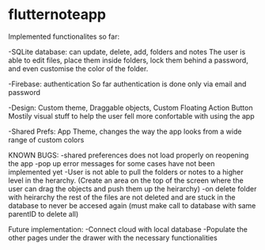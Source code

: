 # flutternoteapp

Implemented functionalites so far: 

-SQLite database: can update, delete, add, folders and notes
The user is able to edit files, place them inside folders, lock them behind a password, and even customise the color of the folder.

-Firebase: authentication
So far authentication is done only via email and password

-Design: Custom theme, Draggable objects, Custom Floating Action Button
Mostily visual stuff to help the user fell more confortable with using the app

-Shared Prefs: 
App Theme, changes the way the app looks from a wide range of custom colors

KNOWN BUGS:
-shared preferences does not load properly on reopening the app
-pop up error messages for some cases have not been implemented yet
-User is not able to pull the folders or notes to a higher level in the herarchy. (Create an area on the top of the screen where the user can drag the objects and push them up the heirarchy)
-on delete folder with heirarchy the rest of the files are not deleted and are stuck in the database to never be accesed again 
(must make call to database with same parentID to delete all)


Future implementation:
-Connect cloud with local database
-Populate the other pages under the drawer with the necessary functionalities


